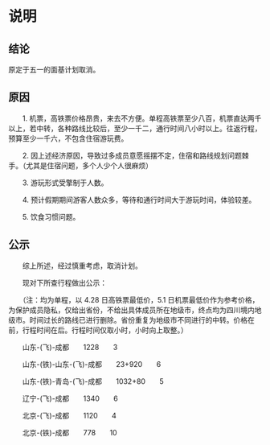 # 说明

## 结论

原定于五一的面基计划取消。

## 原因

　　1\. 机票，高铁票价格昂贵，来去不方便。单程高铁票至少八百，机票直达两千以上，若中转，各种路线比较后，至少一千二，通行时间八小时以上。往返行程，预算至少一千六，不包含住宿游玩费。

　　2\. 因上述经济原因，导致过多成员意愿摇摆不定，住宿和路线规划问题棘手。（尤其是住宿问题，多个人少个人很麻烦）

　　3\. 游玩形式受擎制于人数。

　　4\. 预计假期期间游客人数众多，等待和通行时间大于游玩时间，体验较差。

　　5\. 饮食习惯问题。

## 公示

　　综上所述，经过慎重考虑，取消计划。

　　现对下所查行程做出公示：

　　（注：均为单程，以 4.28 日高铁票最低价，5.1 日机票最低价作为参考价格，为保护成员隐私，仅给出省份，不给出具体成员所在地级市，终点均为四川境内地级市。时间过长的路线已进行删除。省份重复为地级市不同进行的中转。价格在前，行程时间在后。行程时间仅取小时，小时向上取整。）

　　山东\-(飞)-成都　　1228　　3

　　山东\-(铁)-山东\-(飞)-成都　　23+920　　6

　　山东\-(铁)-青岛\-(飞)-成都　　1032+80　　5

　　辽宁\-(飞)-成都　　1340　　6

　　北京\-(飞)-成都　　1120　　4

　　北京\-(铁)-成都　　778　　10





